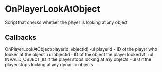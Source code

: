 # OnPlayerLookAtObject
Script that checks whether the player is looking at any object

## Callbacks
OnPlayerLookAtObject(playerid, objectid)
-ul playerid - ID of the player who looked at the object
+ul objectid - ID of the object the player looked at
  +ul INVALID_OBJECT_ID if the player stops looking at any objects
  +ul 0 if the player stops looking at any dynamic objects

